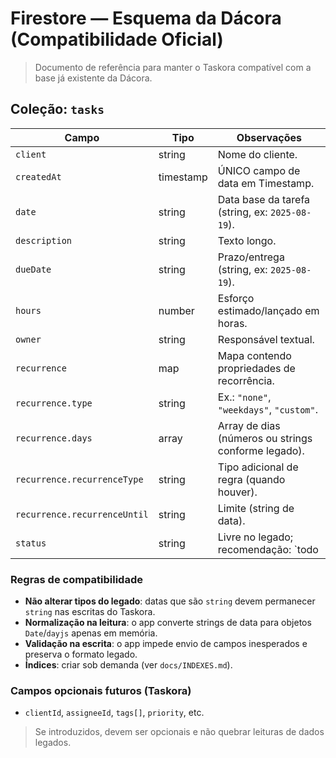 # Firestore — Esquema da Dácora (Compatibilidade Oficial)

> Documento de referência para manter o Taskora compatível com a base já existente da Dácora.

## Coleção: `tasks`

| Campo                     | Tipo        | Observações                                                                 |
|--------------------------|-------------|------------------------------------------------------------------------------|
| `client`                 | string      | Nome do cliente.                                                            |
| `createdAt`              | timestamp   | ÚNICO campo de data em Timestamp.                                           |
| `date`                   | string      | Data base da tarefa (string, ex: `2025-08-19`).                             |
| `description`            | string      | Texto longo.                                                                |
| `dueDate`                | string      | Prazo/entrega (string, ex: `2025-08-19`).                                   |
| `hours`                  | number      | Esforço estimado/lançado em horas.                                          |
| `owner`                  | string      | Responsável textual.                                                        |
| `recurrence`             | map         | Mapa contendo propriedades de recorrência.                                  |
| `recurrence.type`        | string      | Ex.: `"none"`, `"weekdays"`, `"custom"`.                                    |
| `recurrence.days`        | array       | Array de dias (números ou strings conforme legado).                         |
| `recurrence.recurrenceType` | string  | Tipo adicional de regra (quando houver).                                    |
| `recurrence.recurrenceUntil`| string  | Limite (string de data).                                                    |
| `status`                 | string      | Livre no legado; recomendação: `todo|doing|blocked|done`.                   |

### Regras de compatibilidade
- **Não alterar tipos do legado**: datas que são `string` devem permanecer `string` nas escritas do Taskora.
- **Normalização na leitura**: o app converte strings de data para objetos `Date`/`dayjs` apenas em memória.
- **Validação na escrita**: o app impede envio de campos inesperados e preserva o formato legado.
- **Índices**: criar sob demanda (ver `docs/INDEXES.md`).

### Campos opcionais futuros (Taskora)
- `clientId`, `assigneeId`, `tags[]`, `priority`, etc.  
> Se introduzidos, devem ser opcionais e não quebrar leituras de dados legados.
